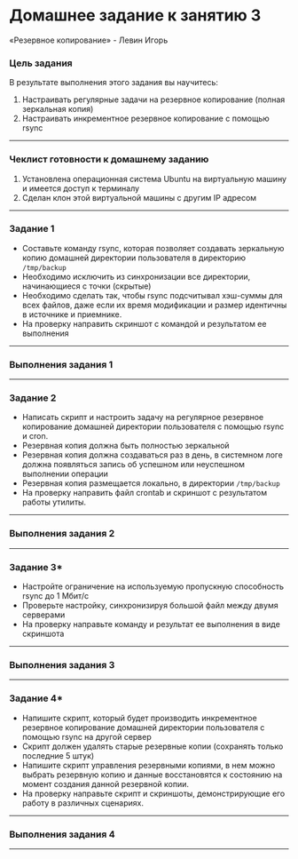 # Домашнее задание к занятию 3 
«Резервное копирование» - Левин Игорь


### Цель задания
В результате выполнения этого задания вы научитесь:
1. Настраивать регулярные задачи на резервное копирование (полная зеркальная копия)
2. Настраивать инкрементное резервное копирование с помощью rsync

------

### Чеклист готовности к домашнему заданию

1. Установлена операционная система Ubuntu на виртуальную машину и имеется доступ к терминалу
2. Сделан клон этой виртуальной машины с другим IP адресом


------

### Задание 1
- Составьте команду rsync, которая позволяет создавать зеркальную копию домашней директории пользователя в директорию `/tmp/backup`
- Необходимо исключить из синхронизации все директории, начинающиеся с точки (скрытые)
- Необходимо сделать так, чтобы rsync подсчитывал хэш-суммы для всех файлов, даже если их время модификации и размер идентичны в источнике и приемнике.
- На проверку направить скриншот с командой и результатом ее выполнения

----

### Выполнения задания 1






----

### Задание 2
- Написать скрипт и настроить задачу на регулярное резервное копирование домашней директории пользователя с помощью rsync и cron.
- Резервная копия должна быть полностью зеркальной
- Резервная копия должна создаваться раз в день, в системном логе должна появляться запись об успешном или неуспешном выполнении операции
- Резервная копия размещается локально, в директории `/tmp/backup`
- На проверку направить файл crontab и скриншот с результатом работы утилиты.

----

### Выполнения задания 2





----

### Задание 3*
- Настройте ограничение на используемую пропускную способность rsync до 1 Мбит/c
- Проверьте настройку, синхронизируя большой файл между двумя серверами
- На проверку направьте команду и результат ее выполнения в виде скриншота

----

### Выполнения задания 3





----

### Задание 4*
- Напишите скрипт, который будет производить инкрементное резервное копирование домашней директории пользователя с помощью rsync на другой сервер
- Скрипт должен удалять старые резервные копии (сохранять только последние 5 штук)
- Напишите скрипт управления резервными копиями, в нем можно выбрать резервную копию и данные восстановятся к состоянию на момент создания данной резервной копии.
- На проверку направьте скрипт и скриншоты, демонстрирующие его работу в различных сценариях.

----

### Выполнения задания 4





----

